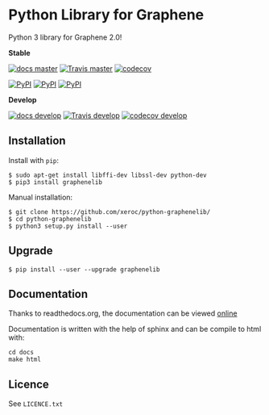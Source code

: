 Python Library for Graphene
===========================

Python 3 library for Graphene 2.0!

**Stable**

[![docs master](https://readthedocs.org/projects/python-graphenelib/badge/?version=latest)](http://python-graphenelib.readthedocs.org/en/latest/)
[![Travis master](https://travis-ci.org/xeroc/python-graphenelib.png?branch=master)](https://travis-ci.org/xeroc/python-graphenelib)
[![codecov](https://codecov.io/gh/xeroc/python-graphenelib/branch/master/graph/badge.svg)](https://codecov.io/gh/xeroc/python-graphenelib)


[![PyPI](https://img.shields.io/pypi/dm/graphenelib.svg?maxAge=2592000)]()
[![PyPI](https://img.shields.io/pypi/dw/graphenelib.svg?maxAge=2592000)]()
[![PyPI](https://img.shields.io/pypi/dd/graphenelib.svg?maxAge=2592000)]()

**Develop**

[![docs develop](https://readthedocs.org/projects/python-graphenelib/badge/?version=develop)](http://python-graphenelib.readthedocs.org/en/develop/)
[![Travis develop](https://travis-ci.org/xeroc/python-graphenelib.png?branch=develop)](https://travis-ci.org/xeroc/python-graphenelib)
[![codecov develop](https://codecov.io/gh/xeroc/python-graphenelib/branch/develop/graph/badge.svg)](https://codecov.io/gh/xeroc/python-graphenelib)

Installation
------------

Install with `pip`:

    $ sudo apt-get install libffi-dev libssl-dev python-dev
    $ pip3 install graphenelib

Manual installation:

    $ git clone https://github.com/xeroc/python-graphenelib/
    $ cd python-graphenelib
    $ python3 setup.py install --user

Upgrade
-------

    $ pip install --user --upgrade graphenelib

Documentation
-------------

Thanks to readthedocs.org, the documentation can be viewed
[online](http://python-graphenelib.readthedocs.org/en/latest/)

Documentation is written with the help of sphinx and can be compile to
html with:

    cd docs
    make html

Licence
-------

See `LICENCE.txt`
